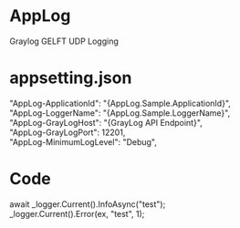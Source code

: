 # AppLog
Graylog GELFT UDP Logging

# appsetting.json 
  "AppLog-ApplicationId": "{AppLog.Sample.ApplicationId}",\
  "AppLog-LoggerName": "{AppLog.Sample.LoggerName}",\
  "AppLog-GrayLogHost": "{GrayLog API Endpoint}",\
  "AppLog-GrayLogPort": 12201, \
  "AppLog-MinimumLogLevel": "Debug",
  
# Code
  await _logger.Current().InfoAsync("test");\
  _logger.Current().Error(ex, "test", 1);
